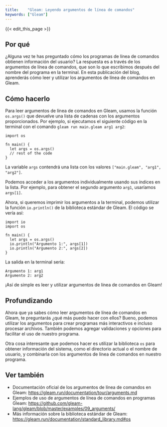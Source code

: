 ```yaml
---
title:    "Gleam: Leyendo argumentos de línea de comandos"
keywords: ["Gleam"]
---
```


{{< edit_this_page >}}

## Por qué

¿Alguna vez te has preguntado cómo los programas de línea de comandos obtienen información del usuario? La respuesta es a través de los argumentos de línea de comandos, que son lo que escribimos después del nombre del programa en la terminal. En esta publicación del blog, aprenderás cómo leer y utilizar los argumentos de línea de comandos en Gleam.

## Cómo hacerlo

Para leer argumentos de línea de comandos en Gleam, usamos la función `os.args()` que devuelve una lista de cadenas con los argumentos proporcionados. Por ejemplo, si ejecutamos el siguiente código en la terminal con el comando `gleam run main.gleam arg1 arg2`:

```
import os

fn main() {
  let args = os.args()
  // rest of the code
}
```

La variable `args` contendrá una lista con los valores `["main.gleam", "arg1", "arg2"]`.

Podemos acceder a los argumentos individualmente usando sus índices en la lista. Por ejemplo, para obtener el segundo argumento `arg1`, usaríamos `args[1]`.

Ahora, si queremos imprimir los argumentos a la terminal, podemos utilizar la función `io.println()` de la biblioteca estándar de Gleam. El código se vería así:

```
import io
import os

fn main() {
  let args = os.args()
  io.println("Argumento 1:", args[1])
  io.println("Argumento 2:", args[2])
}
```

La salida en la terminal sería:

```
Argumento 1: arg1
Argumento 2: arg2
```

¡Así de simple es leer y utilizar argumentos de línea de comandos en Gleam!

## Profundizando

Ahora que ya sabes cómo leer argumentos de línea de comandos en Gleam, te preguntarás ¿qué más puedo hacer con ellos? Bueno, podemos utilizar los argumentos para crear programas más interactivos e incluso procesar archivos. También podemos agregar validaciones y opciones para facilitar el uso de nuestro programa.

Otra cosa interesante que podemos hacer es utilizar la biblioteca `os` para obtener información del sistema, como el directorio actual o el nombre de usuario, y combinarla con los argumentos de línea de comandos en nuestro programa.

## Ver también

- Documentación oficial de los argumentos de línea de comandos en Gleam: https://gleam.run/documentation/tour/arguments.md
- Ejemplos de uso de argumentos de línea de comandos en programas Gleam: https://github.com/gleam-lang/gleam/blob/master/examples/09_arguments/
- Más información sobre la biblioteca estándar de Gleam: https://gleam.run/documentation/standard_library.md#os